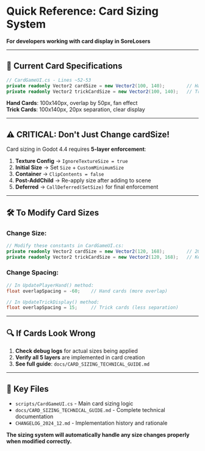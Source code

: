 # Quick Reference: Card Sizing System

**For developers working with card display in SoreLosers**

---

## 🎯 **Current Card Specifications**

```csharp
// CardGameUI.cs - Lines ~52-53
private readonly Vector2 cardSize = new Vector2(100, 140);        // Hand cards
private readonly Vector2 trickCardSize = new Vector2(100, 140);   // Trick cards
```

**Hand Cards**: 100x140px, overlap by 50px, fan effect  
**Trick Cards**: 100x140px, 20px separation, clear display

---

## ⚠️ **CRITICAL: Don't Just Change cardSize!**

Card sizing in Godot 4.4 requires **5-layer enforcement**:

1. **Texture Config** → `IgnoreTextureSize = true`
2. **Initial Size** → Set `Size` + `CustomMinimumSize` 
3. **Container** → `ClipContents = false`
4. **Post-AddChild** → Re-apply size after adding to scene
5. **Deferred** → `CallDeferred(SetSize)` for final enforcement

---

## 🛠️ **To Modify Card Sizes**

### Change Size:
```csharp
// Modify these constants in CardGameUI.cs:
private readonly Vector2 cardSize = new Vector2(120, 168);        // 20% larger
private readonly Vector2 trickCardSize = new Vector2(120, 168);   // Keep same
```

### Change Spacing:
```csharp
// In UpdatePlayerHand() method:
float overlapSpacing = -60;    // Hand cards (more overlap)

// In UpdateTrickDisplay() method:  
float overlapSpacing = 15;     // Trick cards (less separation)
```

---

## 🔍 **If Cards Look Wrong**

1. **Check debug logs** for actual sizes being applied
2. **Verify all 5 layers** are implemented in card creation
3. **See full guide**: `docs/CARD_SIZING_TECHNICAL_GUIDE.md`

---

## 📁 **Key Files**

- `scripts/CardGameUI.cs` - Main card sizing logic
- `docs/CARD_SIZING_TECHNICAL_GUIDE.md` - Complete technical documentation
- `CHANGELOG_2024_12.md` - Implementation history and rationale

**The sizing system will automatically handle any size changes properly when modified correctly.** 